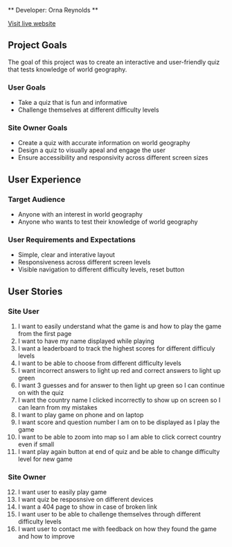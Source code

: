 ** Developer: Orna Reynolds **

[Visit live website]()

## Project Goals

The goal of this project was to create an interactive and user-friendly quiz that tests knowledge of world geography.

### User Goals

- Take a quiz that is fun and informative 
- Challenge themselves at different difficulty levels 

### Site Owner Goals

- Create a quiz with accurate information on world geography
- Design a quiz to visually apeal and engage the user
- Ensure accessibility and responsivity across different screen sizes

## User Experience

### Target Audience

- Anyone with an interest in world geography 
- Anyone who wants to test their knowledge of world geography 

### User Requirements and Expectations

- Simple, clear and interative layout 
- Responsiveness across different screen levels 
- Visible navigation to different difficulty levels, reset button

## User Stories
### Site User

1. I want to easily understand what the game is and how to play the game from the first page
2. I want to have my name displayed while playing
3. I want a leaderboard to track the highest scores for different difficuly levels
4. I want to be able to choose from different difficulty levels
5. I want incorrect answers to light up red and correct answers to light up green
6. I want 3 guesses and for answer to then light up green so I can continue on with the quiz
7. I want the country name I clicked incorrectly to show up on screen so I can learn from my mistakes
8. I want to play game on phone and on laptop 
9. I want score and question number I am on to be displayed as I play the game
10. I want to be able to zoom into map so I am able to click correct country even if small
11. I want play again button at end of quiz and be able to change difficulty level for new game

### Site Owner

12. I want user to easily play game
13. I want quiz be resposnsive on different devices
14. I want a 404 page to show in case of broken link
15. I want user to be able to challenge themselves through different difficulty levels
16. I want user to contact me with feedback on how they found the game and how to improve


